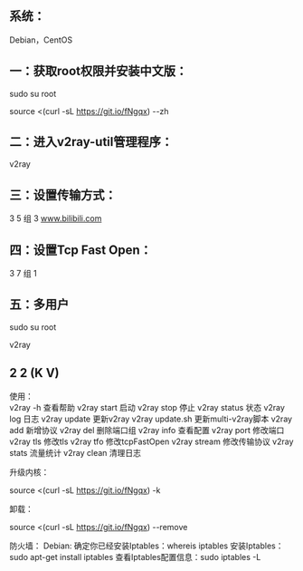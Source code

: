 ## 系统：

Debian，CentOS

## 一：获取root权限并安装中文版：

sudo su root

source <(curl -sL https://git.io/fNgqx) --zh

## 二：进入v2ray-util管理程序：

v2ray

##  三：设置传输方式：

3   5     组   3   www.bilibili.com

## 四：设置Tcp Fast Open：

3   7     组   1

## 五：多用户

sudo su root

v2ray

2   2   (K   V)
----------------------------------------------	

使用：		
v2ray -h	                查看帮助
v2ray start	             启动	
v2ray stop	              停止
v2ray status	            状态
v2ray log	               日志
v2ray update	            更新v2ray
v2ray update.sh	         更新multi-v2ray脚本
v2ray add	               新增协议
v2ray del	               删除端口组
v2ray info	              查看配置
v2ray port	              修改端口
v2ray tls	               修改tls
v2ray tfo	               修改tcpFastOpen
v2ray stream             修改传输协议
v2ray stats              流量统计
v2ray clean              清理日志

升级内核：

source <(curl -sL https://git.io/fNgqx) -k

卸载：

source <(curl -sL https://git.io/fNgqx) --remove

防火墙：
Debian:
确定你已经安装Iptables：whereis iptables
安装Iptables：sudo apt-get install iptables
查看Iptables配置信息：sudo iptables -L
